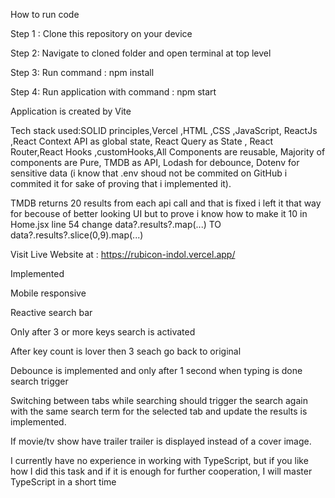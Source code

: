 How to run code 

Step 1 : Clone this repository on your device 

Step 2: Navigate to cloned folder and open terminal at top level 

Step 3: Run command :  npm install    

Step 4: Run application with command :  npm start

Application is created by Vite 

Tech stack used:SOLID principles,Vercel ,HTML ,CSS ,JavaScript, ReactJs ,React Context API as global state, React Query as State , React Router,React Hooks ,customHooks,All Components are reusable, Majority of components are Pure,
TMDB as API, Lodash for debounce, Dotenv for sensitive data (i know that  .env shoud not be commited on GitHub i commited it for sake of proving that i implemented it).

TMDB returns 20 results from each api call and that is fixed i left it that way for becouse of better looking UI but to prove i know how to make it 10 in Home.jsx line 54 change data?.results?.map(...)  TO data?.results?.slice(0,9).map(...)

Visit Live Website at : https://rubicon-indol.vercel.app/ 

Implemented 

Mobile responsive

Reactive search bar 

Only after 3 or more keys search is activated 

After key count is lover then 3 seach go back to original

Debounce is implemented and only after 1 second when typing is done search trigger 

Switching between tabs while searching should trigger the search again with the same search term for the selected tab and update the results is implemented.

If movie/tv show have trailer trailer is displayed instead of a cover image.


I currently have no experience in working with TypeScript, but if you like how I did this task and if it is enough for further cooperation, I will master TypeScript in a short time
